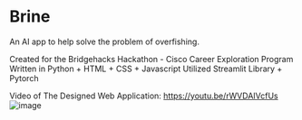 # Brine
An AI app to help solve the problem of overfishing.

Created for the Bridgehacks Hackathon - Cisco Career Exploration Program
Written in Python + HTML + CSS + Javascript
Utilized Streamlit Library + Pytorch

Video of The Designed Web Application:
https://youtu.be/rWVDAIVcfUs
![image](https://github.com/danielj01/Brine/assets/123047577/959a5fdc-12bf-40d2-8f44-46ed6aaff3ef)

